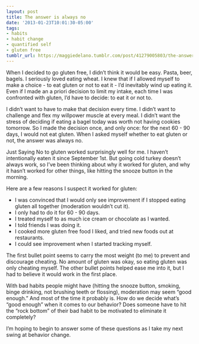 ```yaml
---
layout: post
title: The answer is always no
date: '2013-01-23T10:01:30-05:00'
tags:
- habits
- habit change
- quantified self
- gluten free
tumblr_url: https://maggiedelano.tumblr.com/post/41279005803/the-answer-is-always-no
---
```

When I decided to go gluten free, I didn’t think it would be easy. Pasta, beer, bagels. I seriously loved eating wheat. I knew that if I allowed myself to make a choice - to eat gluten or not to eat it - I’d inevitably wind up eating it. Even if I made an a priori decision to limit my intake, each time I was confronted with gluten, I’d have to decide: to eat it or not to.

I didn’t want to have to make that decision every time. I didn’t want to challenge and flex my willpower muscle at every meal. I didn’t want the stress of deciding if eating a bagel today was worth not having cookies tomorrow. So I made the decision once, and only once: for the next 60 - 90 days, I would not eat gluten. When I asked myself whether to eat gluten or not, the answer was always no.

Just Saying No to gluten worked surprisingly well for me. I haven’t intentionally eaten it since September 1st. But going cold turkey doesn’t always work, so I’ve been thinking about why it worked for gluten, and why it hasn’t worked for other things, like hitting the snooze button in the morning.

Here are a few reasons I suspect it worked for gluten:

- I was convinced that I would only see improvement if I stopped eating gluten all together (moderation wouldn’t cut it).
- I only had to do it for 60 - 90 days.
- I treated myself to as much ice cream or chocolate as I wanted.
- I told friends I was doing it.
- I cooked more gluten free food I liked, and tried new foods out at restaurants.
- I could see improvement when I started tracking myself.

The first bullet point seems to carry the most weight (to me) to prevent and discourage cheating. No amount of gluten was okay, so eating gluten was only cheating myself. The other bullet points helped ease me into it, but I had to believe it would work in the first place.

With bad habits people might have (hitting the snooze button, smoking, binge drinking, not brushing teeth or flossing), moderation may seem “good enough.” And most of the time it probably is. How do we decide what’s “good enough” when it comes to our behavior? Does someone have to hit the “rock bottom” of their bad habit to be motivated to eliminate it completely?

I’m hoping to begin to answer some of these questions as I take my next swing at behavior change.
